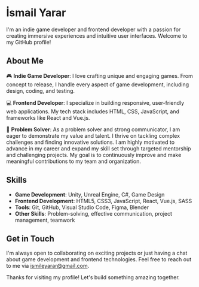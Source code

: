 # İsmail Yarar

I'm an indie game developer and frontend developer with a passion for creating immersive experiences and intuitive user interfaces. Welcome to my GitHub profile!


## About Me

🎮 **Indie Game Developer**: I love crafting unique and engaging games. From concept to release, I handle every aspect of game development, including design, coding, and testing.

💻 **Frontend Developer**: I specialize in building responsive, user-friendly web applications. My tech stack includes HTML, CSS, JavaScript, and frameworks like React and Vue.js.

🧩 **Problem Solver**: As a problem solver and strong communicator, I am eager to demonstrate my value and talent. I thrive on tackling complex challenges and finding innovative solutions. I am highly motivated to advance in my career and expand my skill set through targeted mentorship and challenging projects. My goal is to continuously improve and make meaningful contributions to my team and organization.


## Skills

- **Game Development**: Unity, Unreal Engine, C#, Game Design
- **Frontend Development**: HTML5, CSS3, JavaScript, React, Vue.js, SASS
- **Tools**: Git, GitHub, Visual Studio Code, Figma, Blender
- **Other Skills**: Problem-solving, effective communication, project management, teamwork


## Get in Touch

I'm always open to collaborating on exciting projects or just having a chat about game development and frontend technologies. Feel free to reach out to me via ismileyarar@gmail.com.

Thanks for visiting my profile! Let's build something amazing together.
